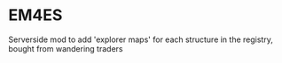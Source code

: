 # EM4ES
Serverside mod to add 'explorer maps' for each structure in the registry, bought from wandering traders
